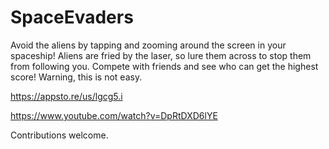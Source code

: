 SpaceEvaders
============

Avoid the aliens by tapping and zooming around the screen in your spaceship! Aliens are fried by the laser, so lure them across to stop them from following you. 
Compete with friends and see who can get the highest score! Warning, this is not easy. 

https://appsto.re/us/lgcg5.i

https://www.youtube.com/watch?v=DpRtDXD6lYE

Contributions welcome. 
